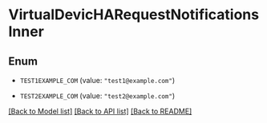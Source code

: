 # VirtualDevicHARequestNotificationsInner

## Enum


* `TEST1EXAMPLE_COM` (value: `"test1@example.com"`)

* `TEST2EXAMPLE_COM` (value: `"test2@example.com"`)


[[Back to Model list]](../README.md#documentation-for-models) [[Back to API list]](../README.md#documentation-for-api-endpoints) [[Back to README]](../README.md)


